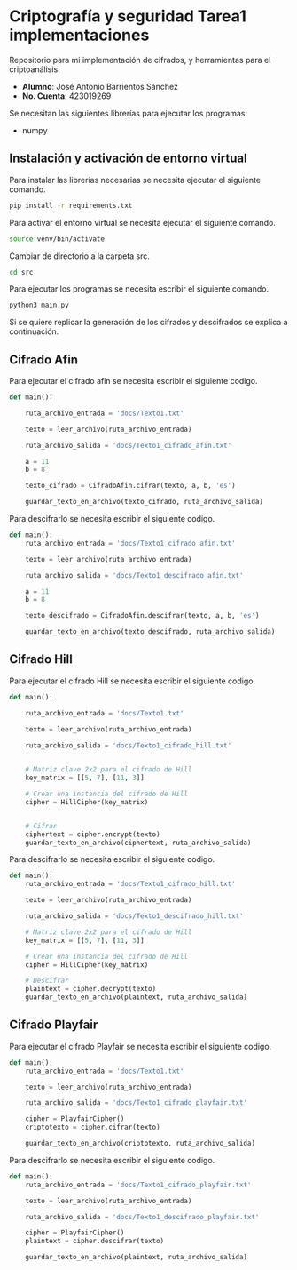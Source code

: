 # Criptografía y seguridad Tarea1 implementaciones
Repositorio para mi implementación de cifrados, y herramientas para el criptoanálisis

- **Alumno**: José Antonio Barrientos Sánchez
- **No. Cuenta**: 423019269

Se necesitan las siguientes librerías para ejecutar los programas:

- numpy

## Instalación y activación de entorno virtual

Para instalar las librerías necesarias se necesita ejecutar el siguiente comando.

```bash
pip install -r requirements.txt
```

Para activar el entorno virtual se necesita ejecutar el siguiente comando.

```bash
source venv/bin/activate
```
Cambiar de directorio a la carpeta src.

```bash
cd src
```

Para ejecutar los programas se necesita escribir el siguiente comando.

```bash
python3 main.py
```

Si se quiere replicar la generación de los cifrados y descifrados se explica a continuación.

## Cifrado Afin

Para ejecutar el cifrado afin se necesita escribir el siguiente codigo.

```python
def main():

    ruta_archivo_entrada = 'docs/Texto1.txt'

    texto = leer_archivo(ruta_archivo_entrada)

    ruta_archivo_salida = 'docs/Texto1_cifrado_afin.txt'

    a = 11
    b = 8

    texto_cifrado = CifradoAfin.cifrar(texto, a, b, 'es')

    guardar_texto_en_archivo(texto_cifrado, ruta_archivo_salida)

```

Para descifrarlo se necesita escribir el siguiente codigo.

```python
def main():
    ruta_archivo_entrada = 'docs/Texto1_cifrado_afin.txt'

    texto = leer_archivo(ruta_archivo_entrada)

    ruta_archivo_salida = 'docs/Texto1_descifrado_afin.txt'

    a = 11
    b = 8

    texto_descifrado = CifradoAfin.descifrar(texto, a, b, 'es')

    guardar_texto_en_archivo(texto_descifrado, ruta_archivo_salida)
```

## Cifrado Hill

Para ejecutar el cifrado Hill se necesita escribir el siguiente codigo.

```python
def main():

    ruta_archivo_entrada = 'docs/Texto1.txt'

    texto = leer_archivo(ruta_archivo_entrada)

    ruta_archivo_salida = 'docs/Texto1_cifrado_hill.txt'

    
    # Matriz clave 2x2 para el cifrado de Hill
    key_matrix = [[5, 7], [11, 3]]

    # Crear una instancia del cifrado de Hill
    cipher = HillCipher(key_matrix)


    # Cifrar
    ciphertext = cipher.encrypt(texto)
    guardar_texto_en_archivo(ciphertext, ruta_archivo_salida)
```

Para descifrarlo se necesita escribir el siguiente codigo.

```python
def main():
    ruta_archivo_entrada = 'docs/Texto1_cifrado_hill.txt'

    texto = leer_archivo(ruta_archivo_entrada)

    ruta_archivo_salida = 'docs/Texto1_descifrado_hill.txt'

    # Matriz clave 2x2 para el cifrado de Hill
    key_matrix = [[5, 7], [11, 3]]

    # Crear una instancia del cifrado de Hill
    cipher = HillCipher(key_matrix)

    # Descifrar
    plaintext = cipher.decrypt(texto)
    guardar_texto_en_archivo(plaintext, ruta_archivo_salida)
```


## Cifrado Playfair

Para ejecutar el cifrado Playfair se necesita escribir el siguiente codigo.

```python
def main():
    ruta_archivo_entrada = 'docs/Texto1.txt'

    texto = leer_archivo(ruta_archivo_entrada)

    ruta_archivo_salida = 'docs/Texto1_cifrado_playfair.txt'

    cipher = PlayfairCipher()
    criptotexto = cipher.cifrar(texto)

    guardar_texto_en_archivo(criptotexto, ruta_archivo_salida)
```

Para descifrarlo se necesita escribir el siguiente codigo.

```python
def main():
    ruta_archivo_entrada = 'docs/Texto1_cifrado_playfair.txt'

    texto = leer_archivo(ruta_archivo_entrada)

    ruta_archivo_salida = 'docs/Texto1_descifrado_playfair.txt'

    cipher = PlayfairCipher()
    plaintext = cipher.descifrar(texto)

    guardar_texto_en_archivo(plaintext, ruta_archivo_salida)
```